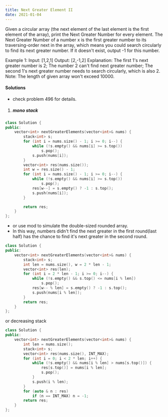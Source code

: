 ```yaml
---
title: Next Greater Element II
date: 2021-01-04
---
```

Given a circular array (the next element of the last element is the first element of the array), print the Next Greater Number for every element. The Next Greater Number of a number x is the first greater number to its traversing-order next in the array, which means you could search circularly to find its next greater number. If it doesn't exist, output -1 for this number.

Example 1:
Input: [1,2,1]
Output: [2,-1,2]
Explanation: The first 1's next greater number is 2; 
The number 2 can't find next greater number; 
The second 1's next greater number needs to search circularly, which is also 2.
Note: The length of given array won't exceed 10000.



#### Solutions

- check problem 496 for details.

1. ##### mono stack

```cpp
class Solution {
public:
    vector<int> nextGreaterElements(vector<int>& nums) {
        stack<int> s;
        for (int i = nums.size() - 1; i >= 0; i--) {
            while (!s.empty() && nums[i] >= s.top())
                s.pop();
            s.push(nums[i]);
        }
        vector<int> res(nums.size());
        int w = res.size() - 1;
        for (int i = nums.size() - 1; i >= 0; i--) {
            while (!s.empty() && nums[i] >= s.top())
                s.pop();
            res[w--] = s.empty() ? -1 : s.top();
            s.push(nums[i]);
        }

        return res;
    }
};
```


- or use mod to simulate the double-sized rounded array.
- In this way, numbers didn't find the next greater in the first round(last half) has the chance to find it's next greater in the second round.

```cpp
class Solution {
public:
    vector<int> nextGreaterElements(vector<int>& nums) {
        stack<int> s;
        int len = nums.size(), w = 2 * len - 1;
        vector<int> res(len);
        for (int i = 2 * len - 1; i >= 0; i--) {
            while (!s.empty() && s.top() <= nums[i % len])
                s.pop();
            res[w-- % len] = s.empty() ? -1 : s.top();
            s.push(nums[i % len]);
        }
        return res;
    }
};
```

or decreasing stack

```cpp
class Solution {
public:
    vector<int> nextGreaterElements(vector<int>& nums) {
        int len = nums.size();
        stack<int> s;
        vector<int> res(nums.size(), INT_MAX);
        for (int i = 0; i < 2 * len; i++) {
            while (!s.empty() && nums[i % len] > nums[s.top()]) {
                res[s.top()] = nums[i % len];
                s.pop();
            }
            s.push(i % len);
        }
        for (auto & n : res)
            if (n == INT_MAX) n = -1;
        return res;
    }
};
```